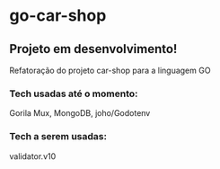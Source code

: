 # go-car-shop

## Projeto em desenvolvimento!
Refatoração do projeto car-shop para a linguagem GO

### Tech usadas até o momento:
Gorila Mux,
MongoDB,
joho/Godotenv

### Tech a serem usadas:
validator.v10